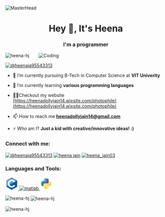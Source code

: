 ![MasterHead](https://camo.githubusercontent.com/0675dd4ca0cc32aba237e6952f9579fb1fef45a843555d9addb7cb283b61f8cf/687474703a2f2f77696e74657262652e636f6d2f696d6167652f6d61747269782d6861732d796f752e676966)
<h1 align="center">Hey 👋, It's Heena </h1>
<h3 align="center">I'm a programmer</h3>
<img align="right" alt="Coding" width="400" src="https://i.pinimg.com/originals/93/74/bd/9374bd8bf5a9d33c8e3ee4dc22dbe994.jpg">

<p align="left"> <img src="https://komarev.com/ghpvc/?username=heena-hj&label=Profile%20views&color=0e75b6&style=flat" alt="heena-hj" /> </p>

<p align="left"> <a href="https://twitter.com/heenaja95543313" target="blank"><img src="https://img.shields.io/twitter/follow/heenaja95543313?logo=twitter&style=for-the-badge" alt="@heenaja95543313" /></a> </p>

- 🔭 I’m currently pursuing B-Tech in Computer Science at **VIT Univerity**

- 🌱 I’m currently learning **various programming languages**

- 👨‍💻Checkout my website [https://heenadollyjain14.wixsite.com/photophile](https://heenadollyjain14.wixsite.com/photophile)

- 📫 How to reach me **heenadollyjain14@gmail.com**

- ⚡ Who am I? **Just a kid with creative/innovative ideas! :)**

<h3 align="left">Connect with me:</h3>
<p align="left">
<a href="https://twitter.com/HeenaJa95543313" target="blank"><img align="center" src="https://raw.githubusercontent.com/rahuldkjain/github-profile-readme-generator/master/src/images/icons/Social/twitter.svg" alt="@heenaja95543313" height="30" width="40" /></a>
<a href="https://www.linkedin.com/in/heenajain22/" target="blank"><img align="center" src="https://raw.githubusercontent.com/rahuldkjain/github-profile-readme-generator/master/src/images/icons/Social/linked-in-alt.svg" alt="heena jain" height="30" width="40" /></a>
<a href="https://instagram.com/heena_jain03" target="blank"><img align="center" src="https://raw.githubusercontent.com/rahuldkjain/github-profile-readme-generator/master/src/images/icons/Social/instagram.svg" alt="heena_jain03" height="30" width="40" /></a>
</p>

<h3 align="left">Languages and Tools:</h3>
<p align="left"> <a href="https://www.cprogramming.com/" target="_blank" rel="noreferrer"> <img src="https://raw.githubusercontent.com/devicons/devicon/master/icons/c/c-original.svg" alt="c" width="40" height="40"/> </a> <a href="https://www.mathworks.com/" target="_blank" rel="noreferrer"> <img src="https://upload.wikimedia.org/wikipedia/commons/2/21/Matlab_Logo.png" alt="matlab" width="40" height="40"/> </a> <a href="https://www.python.org" target="_blank" rel="noreferrer"> <img src="https://raw.githubusercontent.com/devicons/devicon/master/icons/python/python-original.svg" alt="python" width="40" height="40"/> </a> </p>

<p><img align="left" src="https://github-readme-stats.vercel.app/api/top-langs?username=heena-hj&show_icons=true&locale=en&layout=compact" alt="heena-hj" /></p>

<p>&nbsp;<img align="center" src="https://github-readme-stats.vercel.app/api?username=heena-hj&show_icons=true&locale=en" alt="heena-hj" /></p>

<p><img align="center" src="https://github-readme-streak-stats.herokuapp.com/?user=heena-hj&" alt="heena-hj" /></p>
